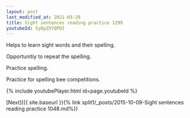 ```yaml
---
layout: post
last_modified_at: 2021-03-29
title: Sight sentences reading practice 1299
youtubeId: 5yDpZXYQPDI
---
```

 
 
Helps to learn sight words and their spelling.

Opportunitiy to repeat the spelling. 

Practice spelling. 
 
Practice for spelling bee competitions. 
 
{% include youtubePlayer.html id=page.youtubeId %}
 
 

[Next]({{ site.baseurl }}{% link  split1/_posts/2015-10-09-Sight sentences reading practice 1048.md%})
 

